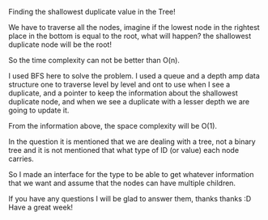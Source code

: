 Finding the shallowest duplicate value in the Tree!

We have to traverse all the nodes, imagine if the lowest node in the rightest place in the bottom is equal to the root, what will happen? the shallowest duplicate node will be the root! 

So the time complexity can not be better than O(n).

I used BFS here to solve the problem. 
I used a queue and a depth amp data structure one to traverse level by level and ont to use when I see a duplicate, and a pointer to keep the information about the shallowest duplicate node, and when we see a duplicate with a lesser depth we are going to update it. 

From the information above, the space complexity will be O(1).


In the question it is mentioned that we are dealing with a tree, not a binary tree and it is not mentioned that what type of ID (or value) each node carries.

So I made an interface for the type to be able to get whatever information that we want and assume that the nodes can have multiple children.

If you have any questions I will be glad to answer them, thanks thanks :D Have a great week!
